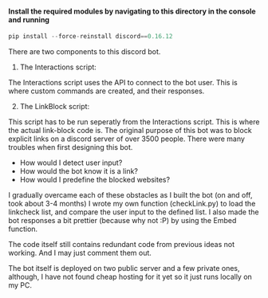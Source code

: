 #### Install the required modules by navigating to this directory in the console and running 

```python 
pip install --force-reinstall discord==0.16.12
```

There are two components to this discord bot. 
1. The Interactions script:
	
The Interactions script uses the API to connect to the bot user. 
This is where custom commands are created, and their responses.

2. The LinkBlock script:

This script has to be run seperatly from the Interactions script. This is where the actual link-block code is.
The original purpose of this bot was to block explicit links on a discord server of over 3500 people. 
There were many troubles when first designing this bot. 
- How would I detect user input?
- How would the bot know it is a link?
- How would I predefine the blocked websites?

I gradually overcame each of these obstacles as I built the bot (on and off, took about 3-4 months)
I wrote my own function (checkLink.py) to load the linkcheck list, and compare the user input to the defined list.
I also made the bot responses a bit prettier (because why not :P) by using the Embed function.

The code itself still contains redundant code from previous ideas not working. And I may just comment them out.

The bot itself is deployed on two public server and a few private ones, although, I have not found cheap hosting for it yet so it just runs locally on my PC.



